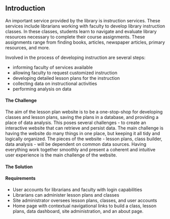 ## Introduction

An important service provided by the library is instruction services. These services include librarians working with faculty to develop library instruction classes. In these classes, students learn to navigate and evaluate library resources necessary to complete their course assignments. These assignments range from finding books, articles, newspaper articles, primary resources, and more.

Involved in the process of developing instruction are several steps:

* informing faculty of services available
* allowing faculty to request customized instruction
* developing detailed lesson plans for the instruction
* collecting data on instructional activities
* performing analysis on data

#### The Challenge

The aim of the lesson plan website is to be a one-stop-shop for developing classes and lesson plans, saving the plans in a database, and providing a place of data analysis. This poses several challenges - to create an interactive website that can retrieve and persist data. The main challenge is having the website do many things in one place, but keeping it all tidy and logically organized. The pieces of the website - lesson plans, class builder, data analysis - will be dependent on common data sources. Having everything work together smoothly and present a coherent and intuitive user experience is the main challenge of the website.

#### The Solution



#### Requirements

* User accounts for librarians and faculty with login capabilities
* Librarians can administer lesson plans and classes
* Site administrator oversees lesson plans, classes, and user accounts
* Home page with contextual navigational links to build a class, lesson plans, data dashboard, site administration, and an about page.

